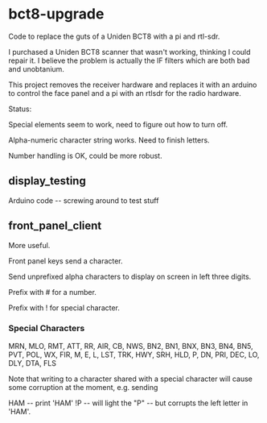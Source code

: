 # bct8-upgrade
Code to replace the guts of a Uniden BCT8 with a pi and rtl-sdr.

I purchased a Uniden BCT8 scanner that wasn't working, thinking I 
could repair it.  I believe the problem is actually the IF filters
which are both bad and unobtanium.

This project removes the receiver hardware and replaces it with
an arduino to control the face panel and a pi with an rtlsdr for
the radio hardware.

Status:

Special elements seem to work, need to figure out how to turn off.

Alpha-numeric character string works.  Need to finish letters.

Number handling is OK, could be more robust.

## display_testing  

Arduino code -- screwing around to test stuff

## front_panel_client

More useful.

Front panel keys send a character.

Send unprefixed alpha characters to display on screen in left
three digits.

Prefix with # for a number.

Prefix with ! for special character.

### Special Characters

MRN, MLO, RMT, ATT, RR, AIR, CB, NWS, BN2, BN1, BNX, BN3, BN4, BN5, PVT, POL, WX, FIR, M, E, L, LST, TRK, HWY, SRH, HLD, P, DN, PRI, DEC, LO, DLY, DTA, FLS

Note that writing to a character shared with a special character will
cause some corruption at the moment, e.g. sending

HAM -- print 'HAM'
!P -- will light the "P" -- but corrupts the left letter in 'HAM'.

